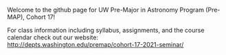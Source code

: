 Welcome to the github page for UW Pre-Major in Astronomy Program (Pre-MAP), Cohort 17!

For class information including syllabus, assignments, and the course calendar check out our website: http://depts.washington.edu/premap/cohort-17-2021-seminar/
